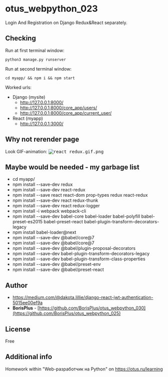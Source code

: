 # otus_webpython_023

Login And Registration on Django  Redux&React separately.


## Checking


Run at first terminal window:
```
python3 manage.py runserver
```

Run at second terminal window:

```
cd myapp/ && npm i && npm start
```

Worked urls:
* Django (mysite)
  * http://127.0.0.1:8000/
  * http://127.0.0.1:8000/core_app/users/
  * http://127.0.0.1:8000/core_app/current_user/
* React (myapp)
  * http://127.0.0.1:3000/

## Why not rerender page


Look GIF-animation:
<kbd>![react_redux.gif.png](README.files/img/screencasts/react_redux.gif.gif)</kbd>

## Maybe would be needed - my garbage list

 * cd myapp/
 * npm install --save-dev redux
 * npm install --save-dev react-redux
 * npm install --save react react-dom prop-types redux react-redux
 * npm install --save-dev react redux-thunk
 * npm install --save-dev react redux-logger
 * npm install -i webpack webpack-cli
 * npm install --save-dev babel-core babel-loader babel-polyfill babel-preset-es2015 babel-preset-react babel-plugin-transform-decorators-legacy 
 * npm install babel-loader@next
 * npm install --save-dev @babel/core@7
 * npm install --save-dev @babel/core@7
 * npm install --save-dev @babel/plugin-proposal-decorators
 * npm install --save-dev babel-plugin-transform-decorators-legacy
 * npm install --save-dev babel-plugin-transform-class-properties
 * npm install --save-dev @babel/preset-env
 * npm install --save-dev @babel/preset-react
 
## Author

* https://medium.com/@dakota.lillie/django-react-jwt-authentication-5015ee00ef9a
* **BorisPlus** - [https://github.com/BorisPlus/otus_webpython_030](https://github.com/BorisPlus/otus_webpython_025)

## License

Free

## Additional info

Homework within "Web-разработчик на Python" on https://otus.ru/learning
